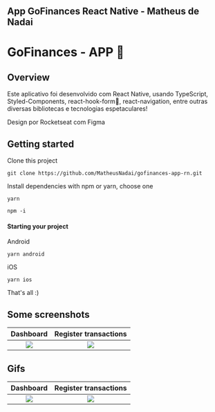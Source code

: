 ## App GoFinances React Native - Matheus de Nadai
<h1> GoFinances - APP 🚀</h1>

## Overview

Este aplicativo foi desenvolvido com React Native, usando TypeScript, Styled-Components, react-hook-form🏻, react-navigation, entre outras diversas bibliotecas e tecnologias espetaculares!

Design por Rocketseat  com Figma

## Getting started

Clone this project

```
git clone https://github.com/MatheusNadai/gofinances-app-rn.git
```

Install dependencies with npm or yarn, choose one

```
yarn
```

```
npm -i
```

#### Starting your project

Android

```
yarn android
```

iOS

```
yarn ios
```

That's all :)

## Some screenshots

|              Dashboard               |        Register transactions         |
| :----------------------------------: | :----------------------------------: |
| ![](https://i.imgur.com/BKhOJ5D.png) | ![](https://i.imgur.com/UeAWYSY.png) |

## Gifs

|              Dashboard               |        Register transactions         |
| :----------------------------------: | :----------------------------------: |
| ![](https://i.imgur.com/Ru6Wr2Z.gif) | ![](https://i.imgur.com/FvKFaOD.gif) |

